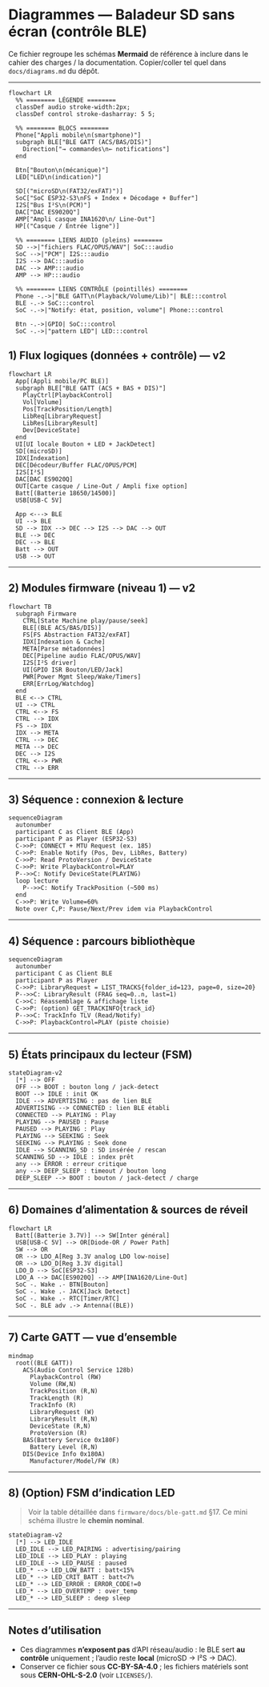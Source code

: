 <!-- SPDX-License-Identifier: CC-BY-SA-4.0 -->

# Diagrammes — Baladeur SD sans écran (contrôle BLE)

Ce fichier regroupe les schémas **Mermaid** de référence à inclure dans le cahier des charges / la documentation. Copier/coller tel quel dans `docs/diagrams.md` du dépôt.

---


```mermaid
flowchart LR
  %% ======== LÉGENDE ========
  classDef audio stroke-width:2px;
  classDef control stroke-dasharray: 5 5;

  %% ======== BLOCS ========
  Phone["Appli mobile\n(smartphone)"]
  subgraph BLE["BLE GATT (ACS/BAS/DIS)"]
    Direction["→ commandes\n← notifications"]
  end

  Btn["Bouton\n(mécanique)"]
  LED["LED\n(indication)"]

  SD[("microSD\n(FAT32/exFAT)")]
  SoC["SoC ESP32‑S3\nFS + Index + Décodage + Buffer"]
  I2S["Bus I²S\n(PCM)"]
  DAC["DAC ES9020Q"]
  AMP["Ampli casque INA1620\n/ Line-Out"]
  HP[("Casque / Entrée ligne")]

  %% ======== LIENS AUDIO (pleins) ========
  SD -->|"fichiers FLAC/OPUS/WAV"| SoC:::audio
  SoC -->|"PCM"| I2S:::audio
  I2S --> DAC:::audio
  DAC --> AMP:::audio
  AMP --> HP:::audio

  %% ======== LIENS CONTRÔLE (pointillés) ========
  Phone -.->|"BLE GATT\n(Playback/Volume/Lib)"| BLE:::control
  BLE -.-> SoC:::control
  SoC -.->|"Notify: état, position, volume"| Phone:::control

  Btn -.->|GPIO| SoC:::control
  SoC -.->|"pattern LED"| LED:::control
```


## 1) Flux logiques (données + contrôle) — v2

```mermaid
flowchart LR
  App[(Appli mobile/PC BLE)]
  subgraph BLE["BLE GATT (ACS + BAS + DIS)"]
    PlayCtrl[PlaybackControl]
    Vol[Volume]
    Pos[TrackPosition/Length]
    LibReq[LibraryRequest]
    LibRes[LibraryResult]
    Dev[DeviceState]
  end
  UI[UI locale Bouton + LED + JackDetect]
  SD[(microSD)]
  IDX[Indexation]
  DEC[Décodeur/Buffer FLAC/OPUS/PCM]
  I2S[I²S]
  DAC[DAC ES9020Q]
  OUT[Carte casque / Line-Out / Ampli fixe option]
  Batt[(Batterie 18650/14500)]
  USB[USB-C 5V]

  App <---> BLE
  UI --> BLE
  SD --> IDX --> DEC --> I2S --> DAC --> OUT
  BLE --> DEC
  DEC --> BLE
  Batt --> OUT
  USB --> OUT
```

---

## 2) Modules firmware (niveau 1) — v2

```mermaid
flowchart TB
  subgraph Firmware
    CTRL[State Machine play/pause/seek]
    BLE[(BLE ACS/BAS/DIS)]
    FS[FS Abstraction FAT32/exFAT]
    IDX[Indexation & Cache]
    META[Parse métadonnées]
    DEC[Pipeline audio FLAC/OPUS/WAV]
    I2S[I²S driver]
    UI[GPIO ISR Bouton/LED/Jack]
    PWR[Power Mgmt Sleep/Wake/Timers]
    ERR[ErrLog/Watchdog]
  end
  BLE <--> CTRL
  UI --> CTRL
  CTRL <--> FS
  CTRL --> IDX
  FS --> IDX
  IDX --> META
  CTRL --> DEC
  META --> DEC
  DEC --> I2S
  CTRL <--> PWR
  CTRL --> ERR
```

---

## 3) Séquence : connexion & lecture

```mermaid
sequenceDiagram
  autonumber
  participant C as Client BLE (App)
  participant P as Player (ESP32-S3)
  C->>P: CONNECT + MTU Request (ex. 185)
  C->>P: Enable Notify (Pos, Dev, LibRes, Battery)
  C->>P: Read ProtoVersion / DeviceState
  C->>P: Write PlaybackControl=PLAY
  P-->>C: Notify DeviceState(PLAYING)
  loop lecture
    P-->>C: Notify TrackPosition (~500 ms)
  end
  C->>P: Write Volume=60%
  Note over C,P: Pause/Next/Prev idem via PlaybackControl
```

---

## 4) Séquence : parcours bibliothèque

```mermaid
sequenceDiagram
  autonumber
  participant C as Client BLE
  participant P as Player
  C->>P: LibraryRequest = LIST_TRACKS{folder_id=123, page=0, size=20}
  P-->>C: LibraryResult (FRAG seq=0..n, last=1)
  C->>C: Réassemblage & affichage liste
  C->>P: (option) GET_TRACKINFO{track_id}
  P-->>C: TrackInfo TLV (Read/Notify)
  C->>P: PlaybackControl=PLAY (piste choisie)
```

---

## 5) États principaux du lecteur (FSM)

```mermaid
stateDiagram-v2
  [*] --> OFF
  OFF --> BOOT : bouton long / jack-detect
  BOOT --> IDLE : init OK
  IDLE --> ADVERTISING : pas de lien BLE
  ADVERTISING --> CONNECTED : lien BLE établi
  CONNECTED --> PLAYING : Play
  PLAYING --> PAUSED : Pause
  PAUSED --> PLAYING : Play
  PLAYING --> SEEKING : Seek
  SEEKING --> PLAYING : Seek done
  IDLE --> SCANNING_SD : SD insérée / rescan
  SCANNING_SD --> IDLE : index prêt
  any --> ERROR : erreur critique
  any --> DEEP_SLEEP : timeout / bouton long
  DEEP_SLEEP --> BOOT : bouton / jack-detect / charge
```

---

## 6) Domaines d’alimentation & sources de réveil

```mermaid
flowchart LR
  Batt[(Batterie 3.7V)] --> SW[Inter général]
  USB[USB-C 5V] --> OR[Diode-OR / Power Path]
  SW --> OR
  OR --> LDO_A[Reg 3.3V analog LDO low-noise]
  OR --> LDO_D[Reg 3.3V digital]
  LDO_D --> SoC[ESP32-S3]
  LDO_A --> DAC[ES9020Q] --> AMP[INA1620/Line-Out]
  SoC -. Wake .- BTN[Bouton]
  SoC -. Wake .- JACK[Jack Detect]
  SoC -. Wake .- RTC[Timer/RTC]
  SoC -. BLE adv .-> Antenna((BLE))
```

---

## 7) Carte GATT — vue d’ensemble

```mermaid
mindmap
  root((BLE GATT))
    ACS(Audio Control Service 128b)
      PlaybackControl (RW)
      Volume (RW,N)
      TrackPosition (R,N)
      TrackLength (R)
      TrackInfo (R)
      LibraryRequest (W)
      LibraryResult (R,N)
      DeviceState (R,N)
      ProtoVersion (R)
    BAS(Battery Service 0x180F)
      Battery Level (R,N)
    DIS(Device Info 0x180A)
      Manufacturer/Model/FW (R)
```

---

## 8) (Option) FSM d’indication LED

> Voir la table détaillée dans `firmware/docs/ble-gatt.md` §17. Ce mini schéma illustre le **chemin nominal**.

```mermaid
stateDiagram-v2
  [*] --> LED_IDLE
  LED_IDLE --> LED_PAIRING : advertising/pairing
  LED_IDLE --> LED_PLAY : playing
  LED_IDLE --> LED_PAUSE : paused
  LED_* --> LED_LOW_BATT : batt<15%
  LED_* --> LED_CRIT_BATT : batt<7%
  LED_* --> LED_ERROR : ERROR_CODE!=0
  LED_* --> LED_OVERTEMP : over_temp
  LED_* --> LED_SLEEP : deep sleep
```

---

## Notes d’utilisation

- Ces diagrammes **n’exposent pas** d’API réseau/audio : le BLE sert **au contrôle** uniquement ; l’audio reste **local** (microSD → I²S → DAC).
- Conserver ce fichier sous **CC-BY-SA-4.0** ; les fichiers matériels sont sous **CERN-OHL-S-2.0** (voir `LICENSES/`).

